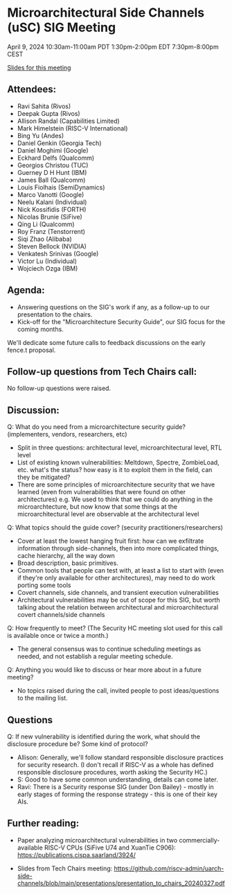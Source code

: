 # Microarchitectural Side Channels (uSC) SIG Meeting
April 9, 2024
10:30am-11:00am PDT
1:30pm-2:00pm EDT
7:30pm-8:00pm CEST


[Slides for this meeting](slides.pdf)

## Attendees:

 * Ravi Sahita (Rivos)
 * Deepak Gupta (Rivos)
 * Allison Randal (Capabilities Limited)
 * Mark Himelstein (RISC-V International)
 * Bing Yu (Andes)
 * Daniel Genkin (Georgia Tech)
 * Daniel Moghimi (Google)
 * Eckhard Delfs (Qualcomm)
 * Georgios Christou (TUC)
 * Guerney D H Hunt (IBM)
 * James Ball (Qualcomm)
 * Louis Fiolhais (SemiDynamics)
 * Marco Vanotti (Google)
 * Neelu Kalani (Individual)
 * Nick Kossifidis (FORTH)
 * Nicolas Brunie (SiFive)
 * Qing Li (Qualcomm)
 * Roy Franz (Tenstorrent)
 * Siqi Zhao (Alibaba)
 * Steven Bellock (NVIDIA)
 * Venkatesh Srinivas (Google)
 * Victor Lu (Individual)
 * Wojciech Ozga (IBM)


## Agenda:

 * Answering questions on the SIG's work if any, as a follow-up to our presentation to the chairs.
 * Kick-off for the "Microarchitecture Security Guide", our SIG focus for the coming months.


We'll dedicate some future calls to feedback discussions on the early fence.t proposal.

## Follow-up questions from Tech Chairs call:

No follow-up questions were raised.

## Discussion:

Q: What do you need from a microarchitecture security guide? (implementers, vendors, researchers, etc)
 * Split in three questions: architectural level, microarchitectural level, RTL level
 * List of existing known vulnerabilities: Meltdown, Spectre, ZombieLoad, etc. what's the status? how easy is it to exploit them in the field, can they be mitigated?
 * There are some principles of microarchitecture security that we have learned (even from vulnerabilities that were found on other architectures) e.g. We used to think that we could do anything in the microarchtecture, but now know that some things at the microarchitectural level are observable at the architectural level

Q: What topics should the guide cover? (security practitioners/researchers)
 * Cover at least the lowest hanging fruit first: how can we exfiltrate information through side-channels, then into more complicated things, cache hierarchy, all the way down
 * Broad description, basic primitives.
 * Common tools that people can test with, at least a list to start with (even if they're only available for other architectures), may need to do work porting some tools
 * Covert channels, side channels, and transient execution vulnerabilities
 * Architectural vulnerabilities may be out of scope for this SIG, but worth talking about the relation between architectural and microarchitectural covert channels/side channels

Q: How frequently to meet? (The Security HC meeting slot used for this call is available once or twice a month.)
 * The general consensus was to continue scheduling meetings as needed, and not establish a regular meeting schedule.

Q: Anything you would like to discuss or hear more about in a future meeting?
 * No topics raised during the call, invited people to post ideas/questions to the mailing list.


## Questions

Q: If new vulnerability is identified during the work, what should the disclosure procedure be? Some kind of protocol?
 * Allison: Generally, we'll follow standard responsible disclosure practices for security research. (I don't recall if RISC-V as a whole has defined responsible disclosure procedures, worth asking the Security HC.)
 * S: Good to have some common understanding, details can come later.
 * Ravi: There is a Security response SIG (under Don Bailey) - mostly in early stages of forming the response strategy - this is one of their key AIs.

## Further reading:

 * Paper analyzing microarchitectural vulnerabilities in two commercially-available RISC-V CPUs (SiFive U74 and XuanTie C906): https://publications.cispa.saarland/3924/

 * Slides from Tech Chairs meeting: https://github.com/riscv-admin/uarch-side-channels/blob/main/presentations/presentation_to_chairs_20240327.pdf




